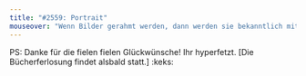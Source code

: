```yaml
---
title: "#2559: Portrait"
mouseover: "Wenn Bilder gerahmt werden, dann werden sie bekanntlich mit Sahne beschmiert. Glaube ich."
---
```


PS:
Danke für die fielen fielen Glückwünsche! Ihr hyperfetzt.
[Die Bücherferlosung findet alsbald statt.]
:keks:
